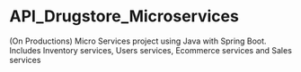 # API_Drugstore_Microservices
(On Productions) Micro Services project using Java with Spring Boot.  Includes Inventory services, Users services, Ecommerce services and Sales services
